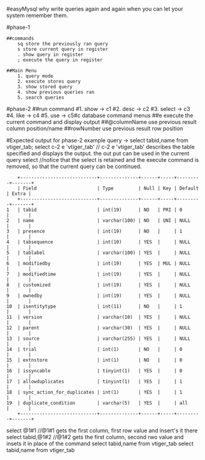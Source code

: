 #easyMysql
why write queries again and again when you can let your system remember them.

#phase-1

	##commands
		sq store the previously ran query
		s store current query in register
		. show query in register
		; execute the query in register

	##Main Menu
		1. query mode
		2. execute stores query
		3. show stored query
		4. show previous queries ran
		5. search queries

#phase-2
	##run command 
		#1. show -> c1
		#2. desc -> c2
		#3. select -> c3
		#4. like -> c4
		#5. use -> c5#c database command menus
	##e execute the current command and display output
	##@columnName use previous result column position/name
	##rowNumber use previous result row position

#Expected output for phase-2
	example query 
	-> select tabid,name from vtiger_tab;
	select  c-2 e 'vtiger_tab' 	// c-2 e 'vtiger_tab' describes the table specified and displays the output. the out put can be used in the current query
	select 			//notice that the select is retained and the execute command is removed, so that the current query can be continued.

 		+----------------------------+--------------+------+-----+---------+-------+
 		| Field                      | Type         | Null | Key | Default | Extra |
 		+----------------------------+--------------+------+-----+---------+-------+
 	1	| tabid                      | int(19)      | NO   | PRI | 0       |       |
 	2	| name                       | varchar(100) | NO   | UNI | NULL    |       |
 	3	| presence                   | int(19)      | NO   |     | 1       |       |
 	4	| tabsequence                | int(10)      | YES  |     | NULL    |       |
 	5	| tablabel                   | varchar(100) | YES  |     | NULL    |       |
 	6	| modifiedby                 | int(19)      | YES  | MUL | NULL    |       |
	7	| modifiedtime               | int(19)      | YES  |     | NULL    |       |
 	8	| customized                 | int(19)      | YES  |     | NULL    |       |
 	9	| ownedby                    | int(19)      | YES  |     | NULL    |       |
 	10	| isentitytype               | int(11)      | NO   |     | 1       |       |
 	11	| version                    | varchar(10)  | YES  |     | NULL    |       |
 	12	| parent                     | varchar(30)  | YES  |     | NULL    |       |
 	13	| source                     | varchar(255) | YES  |     | NULL    |       |
 	14	| trial                      | int(1)       | NO   |     | 0       |       |
 	15	| extnstore                  | int(1)       | NO   |     | 0       |       |
 	16	| issyncable                 | tinyint(1)   | YES  |     | 0       |       |
 	17	| allowduplicates            | tinyint(1)   | YES  |     | 1       |       |
 	18	| sync_action_for_duplicates | int(1)       | YES  |     | 1       |       |
 	19	| duplicate_condition        | varchar(5)   | YES  |     | all     |       |
 		+----------------------------+--------------+------+-----+---------+-------+
 select @1#1			//@1#1 gets the first column, first row value and insert's it there
 select tabid,@1#2		//@1#2 gets the first column, second rwo value and insets it in place of the command
 select tabid,name from vtiger_tab
 select tabid,name from vtiger_tab
